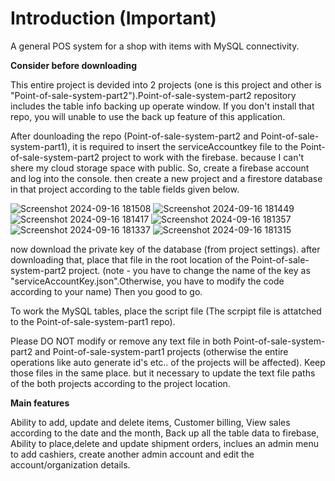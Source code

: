 # Introduction (Important)
A general POS system for a shop with items with MySQL connectivity. 

**Consider before downloading**

This entire project is devided into 2 projects (one is this project and other is "Point-of-sale-system-part2").Point-of-sale-system-part2 repository includes the table info backing up operate window. If you don't install that repo, you will unable to use the back up feature of this application.

After dounloading the repo (Point-of-sale-system-part2  and Point-of-sale-system-part1), it is required to insert the serviceAccountkey file to the Point-of-sale-system-part2 project to work with the firebase. because I can't shere my cloud storage space with public. So, create a firebase account and log into the console. then create a new project and a firestore database in that project according to the table fields given below.

![Screenshot 2024-09-16 181508](https://github.com/user-attachments/assets/3e5157b3-dd59-4b87-a9be-e26fe20d0f1e)
![Screenshot 2024-09-16 181449](https://github.com/user-attachments/assets/911e47f8-d1d8-410c-bd4f-a74944c8bad5)
![Screenshot 2024-09-16 181417](https://github.com/user-attachments/assets/98959dba-d48b-40ff-ad88-67fea12a1f90)
![Screenshot 2024-09-16 181357](https://github.com/user-attachments/assets/84ebccab-1acf-4569-b6da-14ef87314e33)
![Screenshot 2024-09-16 181337](https://github.com/user-attachments/assets/1ba2e190-48c4-422c-bc0b-acc7ec7df972)
![Screenshot 2024-09-16 181315](https://github.com/user-attachments/assets/7d612a26-bb90-44e3-af4e-6700a208ffb2)

now download the private key of the database (from project settings). after downloading that, place that file in the root location of the Point-of-sale-system-part2 project. (note - you have to change the name of the key as "serviceAccountKey.json".Otherwise, you have to modify the code according to your name) Then you good to go.

To work the MySQL tables, place the script file (The scrpipt file is attatched to the Point-of-sale-system-part1 repo).

Please DO NOT modify or remove any text file in both Point-of-sale-system-part2 and Point-of-sale-system-part1 projects (otherwise the entire operations like auto generate id's etc.. of the projects will be affected). Keep those files in the same place. but it necessary to update the text file paths of the both projects according to the project location.

**Main features**

Ability to add, update and delete items,
Customer billing,
View sales according to the date and the month,
Back up all the table data to firebase,
Ability to place,delete and update shipment orders,
inclues an admin menu to add cashiers, create another admin account and edit the account/organization details.
